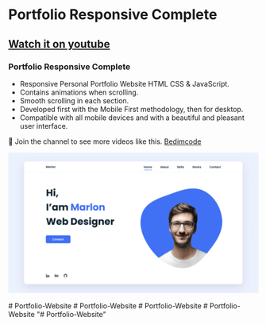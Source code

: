 # Portfolio Responsive Complete
## [Watch it on youtube](https://youtu.be/AKNvTxWOdKw)
### Portfolio Responsive Complete

- Responsive Personal Portfolio Website HTML CSS & JavaScript.
- Contains animations when scrolling.
- Smooth scrolling in each section.
- Developed first with the Mobile First methodology, then for desktop.
- Compatible with all mobile devices and with a beautiful and pleasant user interface.

💙 Join the channel to see more videos like this. [Bedimcode](https://www.youtube.com/@Bedimcode)

![preview img](/preview.png)

#   P o r t f o l i o - W e b s i t e 
 
 #   P o r t f o l i o - W e b s i t e 
 
 #   P o r t f o l i o - W e b s i t e 
 
 #   P o r t f o l i o - W e b s i t e 
 
 "# Portfolio-Website" 

